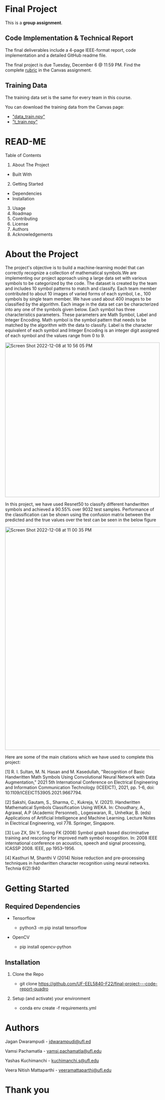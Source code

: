 # Final Project

This is a **group assignment**.

## Code Implementation & Technical Report

The final deliverables include a 4-page IEEE-format report, code implementation and a detailed GitHub readme file.

The final project is due Tuesday, December 6 @ 11:59 PM. Find the complete [rubric](https://ufl.instructure.com/courses/455013/assignments/5244219) in the Canvas assignment.

## Training Data

The training data set is the same for every team in this course.

You can download the training data from the Canvas page:

* ["data_train.npy"](https://ufl.instructure.com/files/72247539/download?download_frd=1)
* ["t_train.npy"](https://ufl.instructure.com/files/72245951/download?download_frd=1)

# READ-ME

Table of Contents
1. About The Project
- Built With
2. Getting Started
- Dependencies
- Installation
3. Usage
4. Roadmap
5. Contributing
6. License
7. Authors
8. Acknowledgements

# About the Project

The project's objective is to build a machine-learning model that can correctly recognize a collection of mathematical symbols.We are implementing our project approach using a large data set with various symbols to be categorized by the code. The dataset is created by the team and includes 10 symbol patterns to match and classify. Each team member contributed to about 10 images of varied forms of each symbol, I.e., 100 symbols by single team member. We have used about 400 images to be classified by the algorithm. Each image in the data set can be characterized into any one of the symbols given below. Each symbol has three characteristics parameters. These parameters are Math Symbol, Label and Integer Encoding. Math symbol is the symbol pattern that needs to be matched by the algorithm with the data to classify. Label is the character equivalent of each symbol and Integer Encoding is an integer digit assigned of each symbol and the values range from 0 to 9. 

<img width="503" alt="Screen Shot 2022-12-08 at 10 56 05 PM" src="https://user-images.githubusercontent.com/48911001/206620748-cd306c35-233e-48f3-9bd4-01371a3ecf83.png">

In this project, we have used Resnet50 to classify different handwritten symbols and achieved a 90.55% over 9032 test samples. Performance of the classification can be shown using the confusion matrix between the predicted and the true values over the test can be seen in the below figure

<img width="726" alt="Screen Shot 2022-12-08 at 11 00 35 PM" src="https://user-images.githubusercontent.com/48911001/206621225-956b8041-ad02-449c-848e-f39bfc19d61b.png">

Here are some of the main citations which we have used to complete this project:

[1] R. I. Sultan, M. N. Hasan and M. Kasedullah, "Recognition of Basic Handwritten Math Symbols Using Convolutional Neural Network with Data Augmentation," 2021 5th International Conference on Electrical Engineering and Information Communication Technology (ICEEICT), 2021, pp. 1-6, doi: 10.1109/ICEEICT53905.2021.9667794. 

[2] Sakshi, Gautam, S., Sharma, C., Kukreja, V. (2021). Handwritten Mathematical Symbols Classification Using WEKA. In: Choudhary, A., Agrawal, A.P (Academic Personnel)., Logeswaran, R., Unhelkar, B. (eds) Applications of Artificial Intelligence and Machine Learning. Lecture Notes in Electrical Engineering, vol 778. Springer, Singapore. 

[3] Luo ZX, Shi Y, Soong FK (2008) Symbol graph based discriminative training and rescoring for improved math symbol recognition. In: 2008 IEEE international conference on acoustics, speech and signal processing, ICASSP 2008. IEEE, pp 1953–1956. 

[4] Kasthuri M, Shanthi V (2014) Noise reduction and pre-processing techniques in handwritten character recognition using neural networks. Technia 6(2):940

# Getting Started

## Required Dependencies

+ Tensorflow
    + python3 -m pip install tensorflow

+ OpenCV
   + pip install opencv-python

## Installation

1. Clone the Repo
    - git clone https://github.com/UF-EEL5840-F22/final-project---code-report-quadro

2. Setup (and activate) your environment
    - conda env create -f requirements.yml


# Authors

Jagan Dwarampudi - jdwarampudi@ufl.ed

Vamsi Pachamatla  - vamsi.pachamatla@ufl.edu 

Yashas Kuchimanchi - kuchimanchi.s@ufl.edu 

Veera Nitish Mattaparthi - veeramattaparthi@ufl.edu


# Thank you

